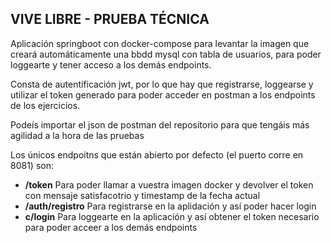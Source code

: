 <h2>VIVE LIBRE - PRUEBA TÉCNICA</h2>

<p>Aplicación springboot con docker-compose para levantar la imagen que creará automáticamente una bbdd mysql con tabla de usuarios, para poder loggearte y tener acceso a los demás endpoints.</p>

<p>Consta de autentificación jwt, por lo que hay que registrarse, loggearse y utilizar el token generado para poder acceder en postman a los endpoints de los ejercicios.</p>

<p>Podeís importar el <a href"https://github.com/sergiom98/ViveLibre/blob/main/ViveLibre%20-%20PruebaT%C3%A9cnica.postman_collection.json">json de postman</a> del repositorio para que tengáis más agilidad a la hora de las pruebas</p>
<p>Los únicos endpoitns que están abierto por defecto (el puerto corre en 8081) son:</p> 
<ul>
  <li><b>/token</b> Para poder llamar a vuestra imagen docker y devolver el token con mensaje satisfacotrio y timestamp de la fecha actual</li>
  <li><b>/auth/registro</b> Para registrarse en la aplidación y así poder hacer login</li>
  <li><b>c/login</b> Para loggearte en la aplicación y así obtener el token necesario para poder acceer a los demás endpoints</li>
</ul>
